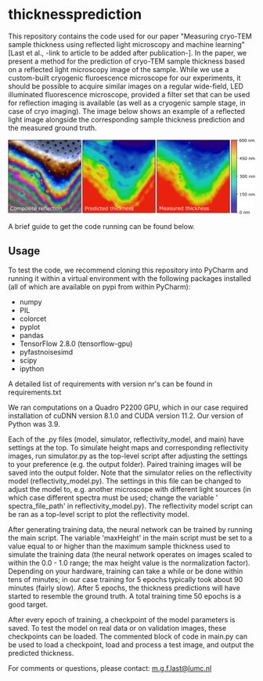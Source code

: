 # thicknessprediction

This repository contains the code used for our paper "Measuring cryo-TEM sample thickness using reflected light microscopy and machine learning" [Last et al., -link to article to  be added after publication-]. In the paper, we present a method for the prediction of cryo-TEM sample thickness based on a reflected light microscopy image of the sample. While we use a custom-built cryogenic fluroescence microscope for our experiments, it should be possible to acquire similar images on a regular wide-field, LED illuminated fluorescence microscope, provided a filter set that can be used for reflection imaging is available (as well as a cryogenic sample stage, in case of cryo imaging). The image below shows an example of a reflected light image alongside the corresponding sample thickness prediction and the measured ground truth.

![alt text](https://github.com/bionanopatterning/thicknessprediction/blob/master/readme_image.png "")

A brief guide to get the code running can be found below.

## Usage
To test the code, we recommend cloning this repository into PyCharm and running it within a virtual environment with the following packages installed (all of which are available on pypi from within PyCharm):
* numpy
* PIL
* colorcet
* pyplot
* pandas
* TensorFlow 2.8.0 (tensorflow-gpu)
* pyfastnoisesimd
* scipy
* ipython

A detailed list of requirements with version nr's can be found in requirements.txt

We ran computations on a Quadro P2200 GPU, which in our case required installation of cuDNN version 8.1.0 and CUDA version 11.2. Our version of Python was 3.9.

Each of the .py files (model, simulator, reflectivity_model, and main) have settings at the top. To simulate height maps and corresponding reflectivity images, run simulator.py as the top-level script after adjusting the settings to your preference (e.g. the output folder). Paired training images will be saved into the output folder. Note that the simulator relies on the reflectivity model (reflectivity_model.py). The settings in this file can be changed to adjust the model to, e.g. another microscope with different light sources (in which case different spectra must be used; change the variable ' spectra_file_path' in reflectivity_model.py). The reflectivity model script can be ran as a top-level script to plot the reflectivity model.

After generating training data, the neural network can be trained by running the main script. The variable 'maxHeight' in the main script must be set to a value equal to or higher than the maximum sample thickness used to simulate the training data (the neural network operates on images scaled to within the 0.0 - 1.0 range; the max height value is the normalization factor). Depending on your hardware, training can take a while or be done within tens of minutes; in our case training for 5 epochs typically took about 90 minutes (fairly slow). After 5 epochs, the thickness predictions will have started to resemble the ground truth. A total training time 50 epochs is a good target.

After every epoch of training, a checkpoint of the model parameters is saved. To test the model on real data or on validation images, these checkpoints can be loaded. The commented block of code in main.py can be used to load a checkpoint, load and process a test image, and output the predicted thickness.

For comments or questions, please contact: m.g.f.last@lumc.nl

